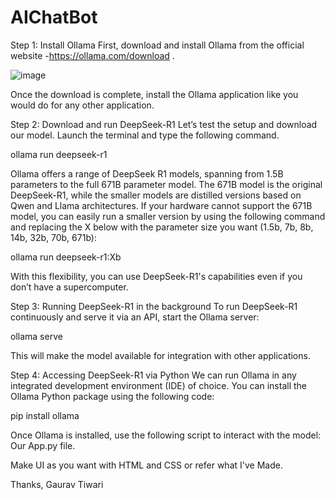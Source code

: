 # AIChatBot

Step 1: Install Ollama
First, download and install Ollama from the official website -https://ollama.com/download .

![image](https://github.com/user-attachments/assets/048c1e52-3e23-4f5d-83e7-bc421a575a15)

Once the download is complete, install the Ollama application like you would do for any other application.

Step 2: Download and run DeepSeek-R1
Let’s test the setup and download our model. Launch the terminal and type the following command.

ollama run deepseek-r1

Ollama offers a range of DeepSeek R1 models, spanning from 1.5B parameters to the full 671B parameter model. The 671B model is the original DeepSeek-R1, while the smaller models are distilled versions based on Qwen and Llama architectures. If your hardware cannot support the 671B model, you can easily run a smaller version by using the following command and replacing the X below with the parameter size you want (1.5b, 7b, 8b, 14b, 32b, 70b, 671b):

ollama run deepseek-r1:Xb

With this flexibility, you can use DeepSeek-R1's capabilities even if you don’t have a supercomputer.

Step 3: Running DeepSeek-R1 in the background
To run DeepSeek-R1 continuously and serve it via an API, start the Ollama server:

ollama serve

This will make the model available for integration with other applications.

Step 4: Accessing DeepSeek-R1 via Python
We can run Ollama in any integrated development environment (IDE) of choice. You can install the Ollama Python package using the following code:

pip install ollama

Once Ollama is installed, use the following script to interact with the model: Our App.py file.

Make UI as you want with HTML and CSS or refer what I've Made.

Thanks,
Gaurav Tiwari
